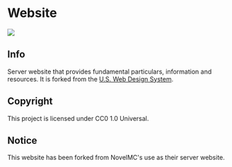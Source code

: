 # Website
![](https://img.shields.io/github/issues/novelmc/website.svg?style=for-the-badge&logo=github)
## Info
Server website that provides fundamental particulars, information and resources. It is forked from the [U.S. Web Design System](https://designsystem.digital.gov/).

## Copyright
This project is licensed under CC0 1.0 Universal.

## Notice
This website has been forked from NovelMC's use as their server website.